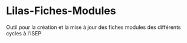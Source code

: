 # Lilas-Fiches-Modules
 Outil pour la création et la mise à jour des fiches modules des différents cycles à l’ISEP
